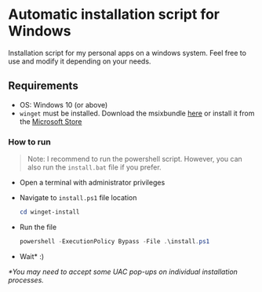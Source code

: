 # Automatic installation script for Windows

Installation script for my personal apps on a windows system. Feel free to use and modify it depending on your needs.

## Requirements

-   OS: Windows 10 (or above)
-   `winget` must be installed. Download the msixbundle [here](https://github.com/microsoft/winget-cli/releases) or install it from the [Microsoft Store](https://www.microsoft.com/p/app-installer/9nblggh4nns1#activetab=pivot:overviewtab)

### How to run

> Note: I recommend to run the powershell script. However, you can also run the `install.bat` file if you prefer.

-   Open a terminal with administrator privileges
-   Navigate to `install.ps1` file location

    ```powershell
    cd winget-install
    ```

-   Run the file

    ```powershell
    powershell -ExecutionPolicy Bypass -File .\install.ps1
    ```

-   Wait\* :)

_\*You may need to accept some UAC pop-ups on individual installation processes._
